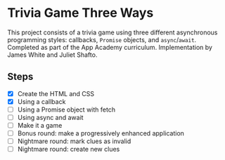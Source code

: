 # Trivia Game Three Ways
This project consists of a trivia game using three different asynchronous programming styles: callbacks, `Promise` objects, and `async`/`await`. Completed as part of the App Academy curriculum. Implementation by James White and Juliet Shafto.

## Steps
- [x] Create the HTML and CSS
- [x] Using a callback
- [ ] Using a Promise object with fetch
- [ ] Using async and await
- [ ] Make it a game
- [ ] Bonus round: make a progressively enhanced application
- [ ] Nightmare round: mark clues as invalid
- [ ] Nightmare round: create new clues
